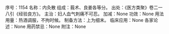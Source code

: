 序号：1154
名称：内灸散
组成：莪术、良姜各等分。
出处：《医方类聚》卷二一八引《经验良方》。
主治：妇人血气刺痛不可忍。
加减：None
功效：None
用法用量：热酒调服，不拘时候。
制备方法：上为细末。
临床应用：None
各家论述：None
用药禁忌：None
附注：None
